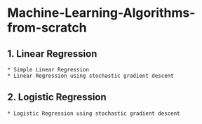 # Machine-Learning-Algorithms-from-scratch

## 1. Linear Regression
    * Simple Linear Regression
    * Linear Regression using stochastic gradient descent

## 2. Logistic Regression
    * Logistic Regression using stochastic gradient descent
